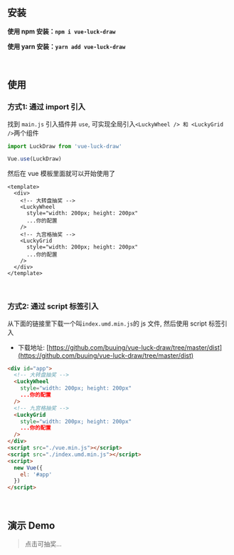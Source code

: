 

<Empty />

## 安装

**使用 npm 安装：`npm i vue-luck-draw`**

**使用 yarn 安装：`yarn add vue-luck-draw`**

<br />

## 使用

### 方式1: 通过 import 引入

找到 `main.js` 引入插件并 `use`, 可实现全局引入`<LuckyWheel /> 和 <LuckyGrid />`两个组件

```js
import LuckDraw from 'vue-luck-draw'

Vue.use(LuckDraw)
```

然后在 vue 模板里面就可以开始使用了

```vue
<template>
  <div>
    <!-- 大转盘抽奖 -->
    <LuckyWheel
      style="width: 200px; height: 200px"
      ...你的配置
    />
    <!-- 九宫格抽奖 -->
    <LuckyGrid
      style="width: 200px; height: 200px"
      ...你的配置
    />
  </div>
</template>
```

<br />

### 方式2: 通过 script 标签引入

从下面的链接里下载一个叫`index.umd.min.js`的 js 文件, 然后使用 script 标签引入

- 下载地址: [https://github.com/buuing/vue-luck-draw/tree/master/dist](https://github.com/buuing/vue-luck-draw/tree/master/dist)

```html
<div id="app">
  <!-- 大转盘抽奖 -->
  <LuckyWheel
    style="width: 200px; height: 200px"
    ...你的配置
  />
  <!-- 九宫格抽奖 -->
  <LuckyGrid
    style="width: 200px; height: 200px"
    ...你的配置
  />
</div>
<script src="./vue.min.js"></script>
<script src="./index.umd.min.js"></script>
<script>
  new Vue({
    el: '#app'
  })
</script>
```

<br />

## 演示 Demo

> 点击可抽奖...

<div style="display: flex; justify-content: space-around; margin-top: 30px">
  <div>
    <demo-ldq-wheel />
  </div>
  <div>
    <demo-ldq-grid />
  </div>
</div>

